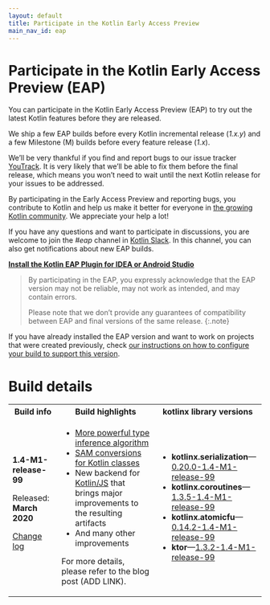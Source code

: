 ```yaml
---
layout: default
title: Participate in the Kotlin Early Access Preview
main_nav_id: eap
---
```


# Participate in the Kotlin Early Access Preview (EAP)

You can participate in the Kotlin Early Access Preview (EAP) to try out the latest Kotlin features before they are released.

We ship a few EAP builds before every Kotlin incremental release (_1.x.y_) and a few Milestone (M) builds before every feature release (_1.x_). 

We’ll be very thankful if you find and report bugs to our issue tracker [YouTrack](https://kotl.in/issue). 
It is very likely that we’ll be able to fix them before the final release, which means you won’t need to wait until the next Kotlin release for your issues to be addressed. 

By participating in the Early Access Preview and reporting bugs, you contribute to Kotlin and help us make it better 
for everyone in [the growing Kotlin community](https://kotlinlang.org/community/). We appreciate your help a lot! 

If you have any questions and want to participate in discussions, you are welcome to join the _#eap_ channel in [Kotlin Slack](https://app.slack.com/client/T09229ZC6/C0KLZSCHF). 
In this channel, you can also get notifications about new EAP builds.

**[Install the Kotlin EAP Plugin for IDEA or Android Studio](install-eap-plugin.html)**

> By participating in the EAP, you expressly acknowledge that the EAP version may not be reliable, may not work as intended, and may contain errors.
>
> Please note that we don’t provide any guarantees of compatibility between EAP and final versions of the same release. 
{:.note}

If you have already installed the EAP version and want to work on projects that were created previously, 
check [our instructions on how to configure your build to support this version](configure-build-for-eap.html). 

# Build details

<table>
    <tr>
        <th>Build info</th>
        <th>Build highlights</th>
        <th>kotlinx library versions</th>
    </tr>
    <tr>
        <td><strong>1.4-M1-release-99</strong>
            <p> Released: <strong>March 2020</strong></p>
            <p><a href="https://github.com/JetBrains/kotlin/blob/1.4-M1/ChangeLog.md">Change log</a></p>
        </td>
        <td>
            <ul>
                <li><a href="https://blog.jetbrains.com/kotlin/?p=7836&preview=true#new-type-inference">More powerful type inference algorithm</a></li>
                <li><a href="https://blog.jetbrains.com/kotlin/2019/12/what-to-expect-in-kotlin-1-4-and-beyond/#sam-conversions">SAM conversions for Kotlin classes</a></li>
                <li>New backend for <a href="https://blog.jetbrains.com/kotlin/?p=7836&preview=true#kotlin-js">Kotlin/JS</a> that brings major improvements to the resulting artifacts</li>
                <li>And many other improvements</li>
            </ul>
            <p>  For more details, please refer to the blog post (ADD LINK).</p>    
         </td>
        <td>
            <ul>
                <li><strong>kotlinx.serialization</strong>—<a href="https://bintray.com/kotlin/kotlinx/kotlinx.serialization.runtime/0.20.0-1.4-M1-release-99">0.20.0-1.4-M1-release-99</a></li>
                <li><strong>kotlinx.coroutines</strong>—<a href="https://bintray.com/kotlin/kotlinx/kotlinx.coroutines/1.3.5-1.4-M1-release-99">1.3.5-1.4-M1-release-99</a></li>
                <li><strong>kotlinx.atomicfu</strong>—<a href="https://bintray.com/kotlin/kotlinx/kotlinx.atomicfu/0.14.2-1.4-M1-release-99">0.14.2-1.4-M1-release-99</a></li>          
                <li><strong>ktor</strong>—<a href="https://bintray.com/kotlin/ktor/ktor/1.3.2-1.4-M1-release-99">1.3.2-1.4-M1-release-99</a></li>
            </ul>
        </td>
    </tr>
</table>
       

                
                

                

                